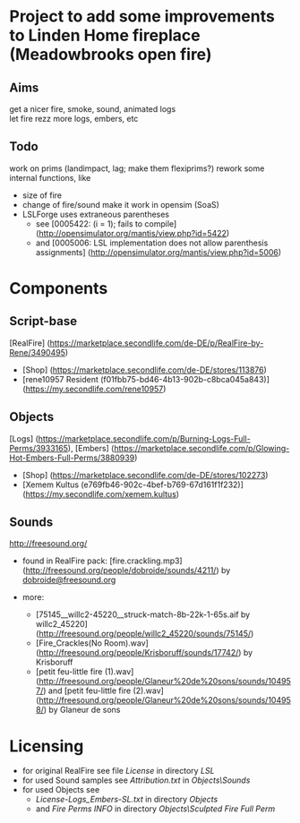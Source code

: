 Project to add some improvements to Linden Home fireplace (Meadowbrooks open fire)
=====================================================================
Aims
----
get a nicer fire, smoke, sound, animated logs  
let fire rezz more logs, embers, etc

Todo
----
work on prims (landimpact, lag; make them flexiprims?)
rework some internal functions, like
 - size of fire
 - change of fire/sound
make it work in opensim (SoaS)
 - LSLForge uses extraneous parentheses
	- see [0005422: (i = 1); fails to compile] (http://opensimulator.org/mantis/view.php?id=5422)
	- and [0005006: LSL implementation does not allow parenthesis assignments] (http://opensimulator.org/mantis/view.php?id=5006)



Components
==========
Script-base
-------
[RealFire] (https://marketplace.secondlife.com/de-DE/p/RealFire-by-Rene/3490495)
 - [Shop] (https://marketplace.secondlife.com/de-DE/stores/113876)
 - [rene10957 Resident (f01fbb75-bd46-4b13-902b-c8bca045a843)] (https://my.secondlife.com/rene10957)

Objects
-------
[Logs] (https://marketplace.secondlife.com/p/Burning-Logs-Full-Perms/3933165),
[Embers] (https://marketplace.secondlife.com/p/Glowing-Hot-Embers-Full-Perms/3880939)
 - [Shop] (https://marketplace.secondlife.com/de-DE/stores/102273)
 - [Xemem Kultus (e769fb46-902c-4bef-b769-67d161f1f232)] (https://my.secondlife.com/xemem.kultus)

Sounds
------
http://freesound.org/
 - found in RealFire pack:
	[fire.crackling.mp3] (http://freesound.org/people/dobroide/sounds/4211/)
	by dobroide@freesound.org

 - more:
	- [75145__willc2-45220__struck-match-8b-22k-1-65s.aif by willc2_45220]
	(http://freesound.org/people/willc2_45220/sounds/75145/)
	- [Fire_Crackles(No Room).wav]
	(http://freesound.org/people/Krisboruff/sounds/17742/)
	by Krisboruff
	- [petit feu-little fire (1).wav]
	(http://freesound.org/people/Glaneur%20de%20sons/sounds/104957/)
	and [petit feu-little fire (2).wav]
	(http://freesound.org/people/Glaneur%20de%20sons/sounds/104958/)
	by Glaneur de sons



Licensing
========
 - for original RealFire see file *License* in directory *LSL*
 - for used Sound samples see *Attribution.txt* in *Objects\Sounds*
 - for used Objects see
 	- *License-Logs_Embers-SL.txt* in directory *Objects*
 	- and *Fire Perms INFO* in directory *Objects\Sculpted Fire Full Perm*